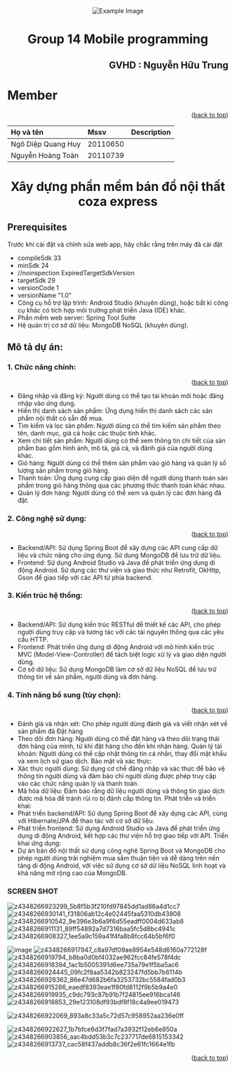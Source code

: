 <p id="top" align="center">
  <img src="https://fit.hcmute.edu.vn/Resources/Images/SubDomain/fit/logo-news.png" alt="Example Image">
</p>

<h1 id="top" align="center">Group 14 Mobile programming</h1>
<h2 align="right">GVHD : Nguyễn Hữu Trung</h2>


<!-- 
<style>
a[href="#top"] {
    display: inline-block;
    padding: 10px;
    background-color: #000;
    color: #fff;
    text-decoration: none;
    position: fixed;
    bottom: 20px;
    right: 20px;
    border-radius: 5px;
}

a[href="#top"]:hover {
    background-color: #333;
}
</style>
-->


<!-- Nội dung README.md tiếp theo -->

# Member
<p align="right">(<a href="#top">back to top</a>)</p>

| Họ và tên               | Mssv     | Description          |
| :--------               | :------- | :--------------------|
| Ngô Diệp Quang Huy      | 20110650 |                      |
| Nguyễn Hoàng Toàn       | 20110739 |                      |

<h1 align="center">Xây dựng phần mềm bán đồ nội thất coza express</h1>

## Prerequisites

Trước khi cài đặt và chỉnh sửa web app, hãy chắc rằng trên máy đã cài đặt
* compileSdk 33
* minSdk 24
* //noinspection ExpiredTargetSdkVersion
* targetSdk 29
* versionCode 1
* versionName "1.0"
* Công cụ hỗ trợ lập trình: Android Studio (khuyên dùng), hoặc bất kì công cụ khác có tích hợp môi trường phát triển Java (IDE) khác.
* Phần mềm web server: Spring Tool Suite 
* Hệ quản trị cơ sở dữ liệu: MongoDB NoSQL (khuyên dùng).

## Mô tả dự án:

### 1. Chức năng chính:
<p align="right">(<a href="#top">back to top</a>)</p>

- Đăng nhập và đăng ký: Người dùng có thể tạo tài khoản mới hoặc đăng nhập vào ứng dụng.
- Hiển thị danh sách sản phẩm: Ứng dụng hiển thị danh sách các sản phẩm nội thất có sẵn để mua.
- Tìm kiếm và lọc sản phẩm: Người dùng có thể tìm kiếm sản phẩm theo tên, danh mục, giá cả hoặc các thuộc tính khác.
- Xem chi tiết sản phẩm: Người dùng có thể xem thông tin chi tiết của sản phẩm bao gồm hình ảnh, mô tả, giá cả, và đánh giá của người dùng khác.
- Giỏ hàng: Người dùng có thể thêm sản phẩm vào giỏ hàng và quản lý số lượng sản phẩm trong giỏ hàng.
- Thanh toán: Ứng dụng cung cấp giao diện để người dùng thanh toán sản phẩm trong giỏ hàng thông qua các phương thức thanh toán khác nhau.
- Quản lý đơn hàng: Người dùng có thể xem và quản lý các đơn hàng đã đặt.

### 2. Công nghệ sử dụng:
<p align="right">(<a href="#top">back to top</a>)</p>

- Backend/API: Sử dụng Spring Boot để xây dựng các API cung cấp dữ liệu và chức năng cho ứng dụng. Sử dụng MongoDB để lưu trữ dữ liệu.
- Frontend: Sử dụng Android Studio và Java để phát triển ứng dụng di động Android. Sử dụng các thư viện và giao thức như Retrofit, OkHttp, Gson để giao tiếp với các API từ phía backend.

### 3. Kiến trúc hệ thống:
<p align="right">(<a href="#top">back to top</a>)</p>

- Backend/API: Sử dụng kiến trúc RESTful để thiết kế các API, cho phép người dùng truy cập và tương tác với các tài nguyên thông qua các yêu cầu HTTP.
- Frontend: Phát triển ứng dụng di động Android với mô hình kiến trúc MVC (Model-View-Controller) để tách biệt logic xử lý và giao diện người dùng.
- Cơ sở dữ liệu: Sử dụng MongoDB làm cơ sở dữ liệu NoSQL để lưu trữ thông tin về sản phẩm, người dùng và đơn hàng.

### 4. Tính năng bổ sung (tùy chọn):
<p align="right">(<a href="#top">back to top</a>)</p>

- Đánh giá và nhận xét: Cho phép người dùng đánh giá và viết nhận xét về sản phẩm đã Đặt hàng
- Theo dõi đơn hàng: Người dùng có thể đặt hàng và theo dõi trạng thái đơn hàng của mình, từ khi đặt hàng cho đến khi nhận hàng.
   Quản lý tài khoản: Người dùng có thể cập nhật thông tin cá nhân, thay đổi mật khẩu và xem lịch sử giao dịch.
   Bảo mật và xác thực:
- Xác thực người dùng: Sử dụng cơ chế đăng nhập và xác thực để bảo vệ thông tin người dùng và đảm bảo chỉ người dùng được phép truy cập vào các chức năng quản lý và thanh toán.
- Mã hóa dữ liệu: Đảm bảo rằng dữ liệu người dùng và thông tin giao dịch được mã hóa để tránh rủi ro bị đánh cắp thông tin.
   Phát triển và triển khai:
- Phát triển backend/API: Sử dụng Spring Boot để xây dựng các API, cùng với Hibernate/JPA để thao tác với cơ sở dữ liệu.
- Phát triển frontend: Sử dụng Android Studio và Java để phát triển ứng dụng di động Android, kết hợp các thư viện hỗ trợ giao tiếp với API.
   Triển khai ứng dụng:
- Dự án bán đồ nội thất sử dụng công nghệ Spring Boot và MongoDB cho phép người dùng trải nghiệm mua sắm thuận tiện và dễ dàng trên nền tảng di động Android, với việc sử dụng cơ sở dữ liệu NoSQL linh hoạt và khả năng mở rộng cao của MongoDB.
### SCREEN SHOT
![z4348266923299_5b8f5b3f210fd97845dd1ad86a4d1cc7](https://github.com/HNToan7202/E-ecomerce-app/assets/106101425/fb322c80-f53e-400a-8de5-5ae70a8ff67d)
![z4348266930141_f31806ab12c4e02445faa5310db43808](https://github.com/HNToan7202/E-ecomerce-app/assets/106101425/e2bdfe41-eb63-4a73-b99e-83150a6945eb)
![z4348266910542_9e396e3b6a9f6d55eadff0004d633ab8](https://github.com/HNToan7202/E-ecomerce-app/assets/106101425/bb95bfa4-29c8-4454-9aad-0aeeea10d504)
![z4348266911131_89ff54892a7d7316baa5fc5d8bc4941c](https://github.com/HNToan7202/E-ecomerce-app/assets/106101425/f3aff56c-8f45-42db-991a-07eac0b38859)
![z4348266908327_1ee5a9c159a41f4fa8b8fcc64b5bf6f0](https://github.com/HNToan7202/E-ecomerce-app/assets/106101425/438415ba-3220-4026-9367-7b8a782a167a)

![image](https://github.com/HNToan7202/E-ecomerce-app/assets/106101425/97094118-6e9a-407d-bc2d-9e8fbb787a95)
![z4348266917947_c8a97df09ae8954e548d6160a772128f](https://github.com/HNToan7202/E-ecomerce-app/assets/106101425/7c4da562-dc04-4c2e-a3f0-08495ef5afb2)
![z4348266919794_b8ba0d0bf4032ae962fcc84fe578f4dc](https://github.com/HNToan7202/E-ecomerce-app/assets/106101425/5242a68d-96ae-4178-b88c-56b6ba665800)
![z4348266918394_1ac1b5005391d6ee735a79e1f5ba5ac6](https://github.com/HNToan7202/E-ecomerce-app/assets/106101425/27d29e6c-7bdc-4a2d-bbf1-42f8508ae625)
![z4348266924445_09fc2f8aa5342b823247fd5bb7b6114b](https://github.com/HNToan7202/E-ecomerce-app/assets/106101425/47baec75-7f09-4852-9e21-9a2bb8b780e6)
![z4348266928362_86e47d682b6fa3253732bc5584fad0b3](https://github.com/HNToan7202/E-ecomerce-app/assets/106101425/d2631b8f-4840-43d1-995d-0961d6f17cd7)
![z4348266915286_eaedf8393eae1f80fd8112f9b5b9a4e0](https://github.com/HNToan7202/E-ecomerce-app/assets/106101425/c8e2058b-6b72-422e-b87f-1920eebadec3)
![z4348266919935_c9dc793c87b91b7f24815ee916bca146](https://github.com/HNToan7202/E-ecomerce-app/assets/106101425/53017a07-352d-4d0f-a9ef-8e508c7686ce)
![z4348266918853_29e123108df93bdf8f18c4a9ee019473](https://github.com/HNToan7202/E-ecomerce-app/assets/106101425/6acccc09-201e-4716-b633-ad6d274b08f8)

![z4348266922069_893a8c33a5c72d57c958952aa236e0ff](https://github.com/HNToan7202/E-ecomerce-app/assets/106101425/1497fd76-8ff8-49b2-9ab0-bfddb4f37a09)

![z4348266922627_1b7bfce6d3f7fad7a3932f12eb6e850a](https://github.com/HNToan7202/E-ecomerce-app/assets/106101425/8e8bfdfd-1f76-48dd-a72d-495520ccc287)
![z4348266903856_aac4bdd53b3c7c237717de6815153342](https://github.com/HNToan7202/E-ecomerce-app/assets/106101425/2f50e2e6-6c6d-49c9-acca-0a55851f7a2e)
![z4348266913737_cac58f437addb8c36f2e61fc1664e1fb](https://github.com/HNToan7202/E-ecomerce-app/assets/106101425/af22bc4a-d08d-4fd2-b8d6-13de3fb3b630)



<p align="right">(<a href="#top">back to top</a>)</p>
